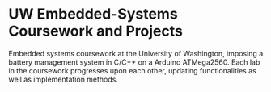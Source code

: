 # UW Embedded-Systems Coursework and Projects

Embedded systems coursework at the University of Washington, imposing a battery management system in C/C++ on a Arduino ATMega2560.
Each lab in the coursework progresses upon each other, updating functionalities as well as implementation methods.
